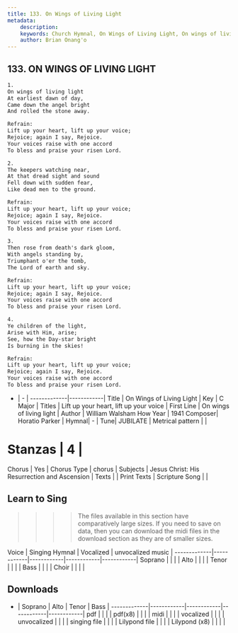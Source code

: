 ```yaml
---
title: 133. On Wings of Living Light
metadata:
    description: 
    keywords: Church Hymnal, On Wings of Living Light, On wings of living light, Lift up your heart, lift up your voice
    author: Brian Onang'o
---
```



## 133. ON WINGS OF LIVING LIGHT

```txt
1.
On wings of living light 
At earliest dawn of day, 
Came down the angel bright 
And rolled the stone away. 

Refrain:
Lift up your heart, lift up your voice; 
Rejoice; again I say, Rejoice. 
Your voices raise with one accord 
To bless and praise your risen Lord. 

2.
The keepers watching near, 
At that dread sight and sound 
Fell down with sudden fear, 
Like dead men to the ground. 

Refrain:
Lift up your heart, lift up your voice; 
Rejoice; again I say, Rejoice. 
Your voices raise with one accord 
To bless and praise your risen Lord. 

3.
Then rose from death's dark gloom, 
With angels standing by, 
Triumphant o'er the tomb, 
The Lord of earth and sky. 

Refrain:
Lift up your heart, lift up your voice; 
Rejoice; again I say, Rejoice. 
Your voices raise with one accord 
To bless and praise your risen Lord. 

4.
Ye children of the light, 
Arise with Him, arise; 
See, how the Day-star bright 
Is burning in the skies!

Refrain:
Lift up your heart, lift up your voice; 
Rejoice; again I say, Rejoice. 
Your voices raise with one accord 
To bless and praise your risen Lord. 

```

- |   -  |
-------------|------------|
Title | On Wings of Living Light |
Key | C Major |
Titles | Lift up your heart, lift up your voice |
First Line | On wings of living light |
Author | William Walsham How
Year | 1941
Composer| Horatio Parker |
Hymnal|  - |
Tune| JUBILATE |
Metrical pattern | |
# Stanzas | 4 |
Chorus | Yes |
Chorus Type | chorus |
Subjects | Jesus Christ: His Resurrection and Ascension |
Texts |  |
Print Texts | 
Scripture Song |  |
  
## Learn to Sing

>>>> The files available in this section have comparatively large sizes. If you need to save on data, then you can download the midi files in the download section as they are of smaller sizes.

Voice |  Singing Hymnal | Vocalized | unvocalized music |
-------------|------------|------------|------------|------------|
Soprano | | | |
Alto | | | |
Tenor | | | |
Bass | | | |
Choir | | | |

## Downloads

- |  Soprano | Alto | Tenor | Bass |
-------------|------------|------------|------------|------------|
pdf | | | |
pdf(x8) | | | |
midi | | | |
vocalized | | | |
unvocalized | | | |
singing file | | | |
Lilypond file | | | |
Lilypond (x8) | | | |
  
